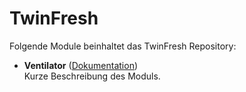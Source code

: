 # TwinFresh

Folgende Module beinhaltet das TwinFresh Repository:

- __Ventilator__ ([Dokumentation](Ventilator))  
	Kurze Beschreibung des Moduls.